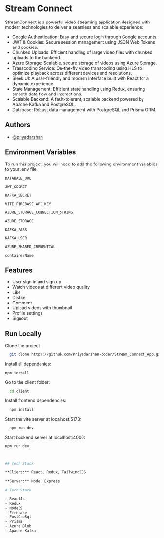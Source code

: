 
# Stream Connect

StreamConnect is a powerful video streaming application designed with modern technologies to deliver a seamless and scalable experience:

- Google Authentication: Easy and secure login through Google accounts.
- JWT & Cookies: Secure session management using JSON Web Tokens and cookies.
- Chunked Uploads: Efficient handling of large video files with chunked uploads to the backend.
- Azure Storage: Scalable, secure storage of videos using Azure Storage.
- Transcoding Service: On-the-fly video transcoding using HLS to optimize playback across different devices and resolutions.
- Sleek UI: A user-friendly and modern interface built with React for a dynamic experience.
- State Management: Efficient state handling using Redux, ensuring smooth data flow and interactions.
- Scalable Backend: A fault-tolerant, scalable backend powered by Apache Kafka and PostgreSQL.
- Database: Robust data management with PostgreSQL and Prisma ORM.
## Authors

- [@priyadarshan](https://www.github.com/Priyadarshan-coder)


## Environment Variables

To run this project, you will need to add the following environment variables to your .env file

`DATABASE_URL`

`JWT_SECRET`

`KAFKA_SECRET`

`VITE_FIREBASE_API_KEY`

`AZURE_STORAGE_CONNECTION_STRING`

`AZURE_STORAGE`

`KAFKA_PASS`

`KAFKA_USER`

`AZURE_SHARED_CREDENTIAL`

`containerName`


## Features

- User sign in and sign up
- Watch videos at different video quality
- Like
- Dislike
- Comment
- Upload videos with thumbnail
- Profile settings
- Signout

## Run Locally

Clone the project

```bash
  git clone https://github.com/Priyadarshan-coder/Stream_Connect_App.git
```
Install all dependenies:
```bash
npm install
```

Go to the client folder:

```bash
  cd client
```

Install frontend dependencies:

```bash
  npm install
```

Start the vite server at localhost:5173:

```bash
  npm run dev

```
Start backend server at localhost:4000:

```bash
npm run dev



## Tech Stack

**Client:** React, Redux, TailwindCSS

**Server:** Node, Express 

# Tech Stack

- ReactJs
- Redux
- NodeJS
- Firebase
- PostGreSql
- Prisma
- Azure Blob
- Apache Kafka
